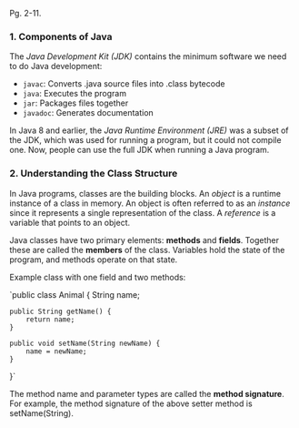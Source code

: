 Pg. 2-11.

### 1. Components of Java

The _Java Development Kit (JDK)_ contains the minimum software we need to do Java development:

- `javac`: Converts .java source files into .class bytecode
- `java`: Executes the program
- `jar`: Packages files together
- `javadoc`: Generates documentation

In Java 8 and earlier, the _Java Runtime Environment (JRE)_ was a subset of the JDK, which was used for running a program,
but it could not compile one. Now, people can use the full JDK when running a Java program.

### 2. Understanding the Class Structure

In Java programs, classes are the building blocks. An _object_ is a runtime instance of a class in memory. An object is
often referred to as an _instance_ since it represents a single representation of the class. A _reference_ is a variable
that points to an object.

Java classes have two primary elements: **methods** and **fields**. Together these are called the **members** of the class.
Variables hold the state of the program, and methods operate on that state.

Example class with one field and two methods:

`public class Animal {
String name;

    public String getName() {
        return name;
    }

    public void setName(String newName) {
        name = newName;
    }

}`

The method name and parameter types are called the **method signature**. For example, the method signature of the above
setter method is setName(String).

